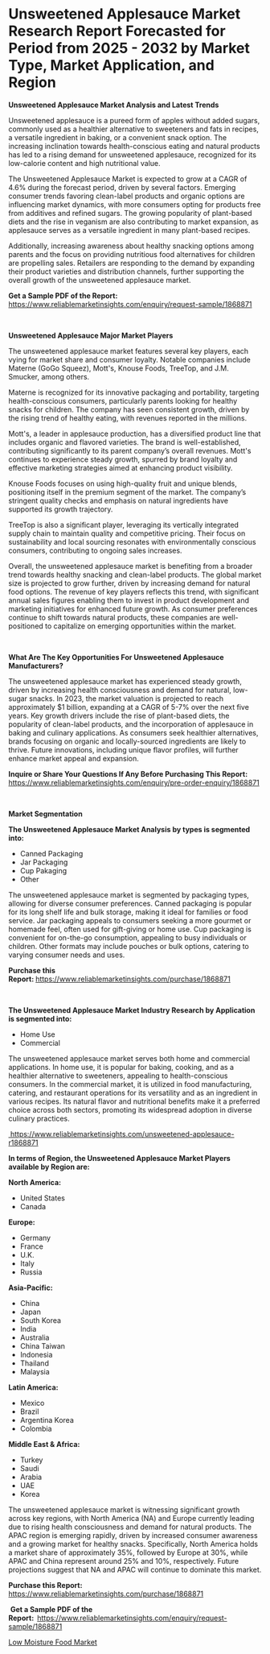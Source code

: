 <p><h1>Unsweetened Applesauce Market Research Report Forecasted for Period from 2025 -  2032 by Market Type, Market Application, and Region</h1></p><p><strong>Unsweetened Applesauce Market Analysis and Latest Trends</strong></p>
<p><p>Unsweetened applesauce is a pureed form of apples without added sugars, commonly used as a healthier alternative to sweeteners and fats in recipes, a versatile ingredient in baking, or a convenient snack option. The increasing inclination towards health-conscious eating and natural products has led to a rising demand for unsweetened applesauce, recognized for its low-calorie content and high nutritional value.</p><p>The Unsweetened Applesauce Market is expected to grow at a CAGR of 4.6% during the forecast period, driven by several factors. Emerging consumer trends favoring clean-label products and organic options are influencing market dynamics, with more consumers opting for products free from additives and refined sugars. The growing popularity of plant-based diets and the rise in veganism are also contributing to market expansion, as applesauce serves as a versatile ingredient in many plant-based recipes.</p><p>Additionally, increasing awareness about healthy snacking options among parents and the focus on providing nutritious food alternatives for children are propelling sales. Retailers are responding to the demand by expanding their product varieties and distribution channels, further supporting the overall growth of the unsweetened applesauce market.</p></p>
<p><strong>Get a Sample PDF of the Report:&nbsp;</strong> <a href="https://www.reliablemarketinsights.com/enquiry/request-sample/1868871?utm_campaign=2261&utm_medium=2&utm_source=Github&utm_content=ia&utm_term=14022025&utm_id=unsweetened-applesauce">https://www.reliablemarketinsights.com/enquiry/request-sample/1868871</a></p>
<p>&nbsp;</p>
<p><strong>Unsweetened Applesauce Major Market Players</strong></p>
<p><p>The unsweetened applesauce market features several key players, each vying for market share and consumer loyalty. Notable companies include Materne (GoGo Squeez), Mott's, Knouse Foods, TreeTop, and J.M. Smucker, among others. </p><p>Materne is recognized for its innovative packaging and portability, targeting health-conscious consumers, particularly parents looking for healthy snacks for children. The company has seen consistent growth, driven by the rising trend of healthy eating, with revenues reported in the millions. </p><p>Mott's, a leader in applesauce production, has a diversified product line that includes organic and flavored varieties. The brand is well-established, contributing significantly to its parent company’s overall revenues. Mott's continues to experience steady growth, spurred by brand loyalty and effective marketing strategies aimed at enhancing product visibility. </p><p>Knouse Foods focuses on using high-quality fruit and unique blends, positioning itself in the premium segment of the market. The company’s stringent quality checks and emphasis on natural ingredients have supported its growth trajectory. </p><p>TreeTop is also a significant player, leveraging its vertically integrated supply chain to maintain quality and competitive pricing. Their focus on sustainability and local sourcing resonates with environmentally conscious consumers, contributing to ongoing sales increases.</p><p>Overall, the unsweetened applesauce market is benefiting from a broader trend towards healthy snacking and clean-label products. The global market size is projected to grow further, driven by increasing demand for natural food options. The revenue of key players reflects this trend, with significant annual sales figures enabling them to invest in product development and marketing initiatives for enhanced future growth. As consumer preferences continue to shift towards natural products, these companies are well-positioned to capitalize on emerging opportunities within the market.</p></p>
<p>&nbsp;</p>
<p><strong>What Are The Key Opportunities For Unsweetened Applesauce Manufacturers?</strong></p>
<p><p>The unsweetened applesauce market has experienced steady growth, driven by increasing health consciousness and demand for natural, low-sugar snacks. In 2023, the market valuation is projected to reach approximately $1 billion, expanding at a CAGR of 5-7% over the next five years. Key growth drivers include the rise of plant-based diets, the popularity of clean-label products, and the incorporation of applesauce in baking and culinary applications. As consumers seek healthier alternatives, brands focusing on organic and locally-sourced ingredients are likely to thrive. Future innovations, including unique flavor profiles, will further enhance market appeal and expansion.</p></p>
<p><strong>Inquire or Share Your Questions If Any Before Purchasing This Report:</strong> <a href="https://www.reliablemarketinsights.com/enquiry/pre-order-enquiry/1868871?utm_campaign=2261&utm_medium=2&utm_source=Github&utm_content=ia&utm_term=14022025&utm_id=unsweetened-applesauce">https://www.reliablemarketinsights.com/enquiry/pre-order-enquiry/1868871</a></p>
<p>&nbsp;</p>
<p><strong>Market Segmentation</strong></p>
<p><strong>The Unsweetened Applesauce Market Analysis by types is segmented into:</strong></p>
<p><ul><li>Canned Packaging</li><li>Jar Packaging</li><li>Cup Pakaging</li><li>Other</li></ul></p>
<p><p>The unsweetened applesauce market is segmented by packaging types, allowing for diverse consumer preferences. Canned packaging is popular for its long shelf life and bulk storage, making it ideal for families or food service. Jar packaging appeals to consumers seeking a more gourmet or homemade feel, often used for gift-giving or home use. Cup packaging is convenient for on-the-go consumption, appealing to busy individuals or children. Other formats may include pouches or bulk options, catering to varying consumer needs and uses.</p></p>
<p><strong>Purchase this Report:&nbsp;</strong><a href="https://www.reliablemarketinsights.com/purchase/1868871?utm_campaign=2261&utm_medium=2&utm_source=Github&utm_content=ia&utm_term=14022025&utm_id=unsweetened-applesauce">https://www.reliablemarketinsights.com/purchase/1868871</a></p>
<p>&nbsp;</p>
<p><strong>The Unsweetened Applesauce Market Industry Research by Application is segmented into:</strong></p>
<p><ul><li>Home Use</li><li>Commercial</li></ul></p>
<p><p>The unsweetened applesauce market serves both home and commercial applications. In home use, it is popular for baking, cooking, and as a healthier alternative to sweeteners, appealing to health-conscious consumers. In the commercial market, it is utilized in food manufacturing, catering, and restaurant operations for its versatility and as an ingredient in various recipes. Its natural flavor and nutritional benefits make it a preferred choice across both sectors, promoting its widespread adoption in diverse culinary practices.</p></p>
<p><a href="https://www.reliablemarketinsights.com/unsweetened-applesauce-r1868871?utm_campaign=2261&utm_medium=2&utm_source=Github&utm_content=ia&utm_term=14022025&utm_id=unsweetened-applesauce">&nbsp;https://www.reliablemarketinsights.com/unsweetened-applesauce-r1868871</a></p>
<p><strong>In terms of Region, the Unsweetened Applesauce Market Players available by Region are:</strong></p>
<p>
    <p> <strong> North America: </strong>
        <ul>
            <li>United States</li>
            <li>Canada</li>
        </ul>
        </p> 
    <p> <strong> Europe: </strong>
        <ul>
            <li>Germany</li>
            <li>France</li>
            <li>U.K.</li>
            <li>Italy</li>
            <li>Russia</li>
        </ul>
        </p> 
    <p> <strong> Asia-Pacific: </strong>
        <ul>
            <li>China</li>
            <li>Japan</li>
            <li>South Korea</li>
            <li>India</li>
            <li>Australia</li>
            <li>China Taiwan</li>
            <li>Indonesia</li>
            <li>Thailand</li>
            <li>Malaysia</li>
        </ul>
        </p> 
    <p> <strong> Latin America: </strong>
        <ul>
            <li>Mexico</li>
            <li>Brazil</li>
            <li>Argentina Korea</li>
            <li>Colombia</li>
        </ul>
        </p> 
    <p> <strong> Middle East & Africa: </strong>
        <ul>
            <li>Turkey</li>
            <li>Saudi</li>
            <li>Arabia</li>
            <li>UAE</li>
            <li>Korea</li>
        </ul>
    </p>
    </p>
<p><p>The unsweetened applesauce market is witnessing significant growth across key regions, with North America (NA) and Europe currently leading due to rising health consciousness and demand for natural products. The APAC region is emerging rapidly, driven by increased consumer awareness and a growing market for healthy snacks. Specifically, North America holds a market share of approximately 35%, followed by Europe at 30%, while APAC and China represent around 25% and 10%, respectively. Future projections suggest that NA and APAC will continue to dominate this market.</p></p>
<p><strong>Purchase this Report: </strong><a href="https://www.reliablemarketinsights.com/purchase/1868871?utm_campaign=2261&utm_medium=2&utm_source=Github&utm_content=ia&utm_term=14022025&utm_id=unsweetened-applesauce">https://www.reliablemarketinsights.com/purchase/1868871</a></p>
<p>&nbsp;<strong>Get a Sample PDF of the Report:&nbsp;&nbsp;</strong><a href="https://www.reliablemarketinsights.com/enquiry/request-sample/1868871?utm_campaign=2261&utm_medium=2&utm_source=Github&utm_content=ia&utm_term=14022025&utm_id=unsweetened-applesauce">https://www.reliablemarketinsights.com/enquiry/request-sample/1868871</a></p>
<p><strong></strong></p>
<p><p><a href="https://github.com/manesros8/Market-Research-Report-List-1/blob/main/low-moisture-food-market.md?utm_campaign=2261&utm_medium=2&utm_source=Github&utm_content=ia&utm_term=14022025&utm_id=unsweetened-applesauce">Low Moisture Food Market</a></p></p>